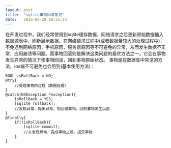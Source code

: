 ```yaml
---
layout: post
title:  "sqlite事物回滚笔记"
date:   2016-06-28 10:51:23
---
```

在开发过程中，我们经常使用到sqlite缓存数据，网络请求之后更新原始数据插入数据源表中，刷新展示数据。在网络请求过程中(或者数据量较大的处理过程中)，不免遇到网络原因，手机原因，服务器原因等不可避免的异常，从而发生数据不正常，应用崩溃等问题。而事物回滚则是解决这类问题的最优方法之一，它会在事物发生异常的情况下使事物回滚，回到事物原始状态。
事物是在数据库中常见的方法，ios端不可避免也会用到(基本使用方法)：

 	BOOL isRollBack = NO;
	@try{
		//处理事物的过程（数据处理）
	}
	@catch(NSException *exception){
		isRollBack = YES;
		[sqlite rollback];
		//发现异常，抛出异常，则回滚事物，回到事物发生以前
	}
	@finally{
		if(!isRollBack){
			[sqlite commit];
			//未发现异常，完成事物之后，提交事物
		}
	}